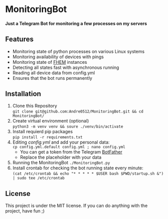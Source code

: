 # MonitoringBot

#### Just a Telegram Bot for monitoring a few processes on my servers

## Features
* Monitoring state of python processes on various Linux systems
* Monitoring availability of devices with pings
* Monitoring state of [FHEM](https://fhem.de/) instances 
* Detecting all states fast with asynchronous running
* Reading all device data from config.yml
* Ensures that the bot runs permanently

## Installation
1. Clone this Repository  
```git clone git@github.com:Andre0512/MonitoringBot.git && cd MonitoringBot/```
2. Create virtual environment (optional)  
```python3 -m venv venv && soure ./venv/bin/activate```
3. Install requierd pip packages  
```pip install -r requirements.txt```
4. Editing _config.yml_ and add your personal data:  
```cp config.yml.default config.yml ; nano config.yml```
     * You can get a token from the Telegram [BotFather](https://t.me/BotFather)
     * Replace the placeholder with your data
5. Running the MonitoringBot `./MonitoringBot.py`
6. Install crontab for checking the bot running state every minute:  
```(cat /etc/crontab && echo "* * * * * $USER bash $PWD/startup.sh &") | sudo tee /etc/crontab```

## License
This project is under the MIT license.
If you can do anything with the project, have fun ;)

